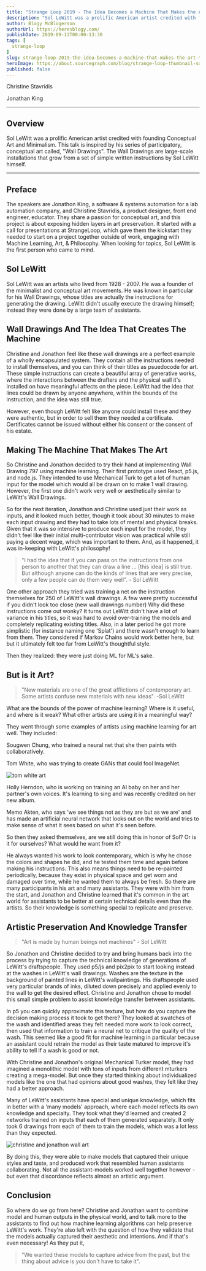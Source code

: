 ```yaml
---
title: "Strange Loop 2019 - The Idea Becomes a Machine That Makes the Art That..."
description: "Sol LeWitt was a prolific American artist credited with founding Conceptual Art and Minimalism. This talk is inspired by his series of participatory, conceptual art called, \"Wall Drawings\". The Wall Drawings are large-scale installations that grow from a set of simple written instructions by Sol LeWitt himself."
author: Blogy McBlogerson
authorUrl: https://heresblogy.com/
publishDate: 2019-09-13T00:00-13:30
tags: [
  strange-loop
]
slug: strange-loop-2019-the-idea-becomes-a-machine-that-makes-the-art-that
heroImage: https://about.sourcegraph.com/blog/strange-loop-thumbnail-square-v2.jpg
published: false
---
```


<div class="container p-0 liveblog-presenters">
  <div class="row m-0">
      <p class=" mr-6 m-0">
        <span class="liveblog-presenters__name">Christine Stavridis</span>
        <a href="https://github.com/promptandpleasant" target="_blank" title="GitHub"><i class="fa fa-github pr-2"></i></a>
      </p>
  <p class=" mr-6 m-0">
        <span class="liveblog-presenters__name">Jonathan King</span>
        <a href="https://github.com/promptandpleasant" target="_blank" title="GitHub"><i class="fa fa-github pr-2"></i></a>
      </p>
  </div>
</div>

---

## Overview

Sol LeWitt was a prolific American artist credited with founding Conceptual Art and Minimalism. This talk is inspired by his series of participatory, conceptual art called, \"Wall Drawings\". The Wall Drawings are large-scale installations that grow from a set of simple written instructions by Sol LeWitt himself.

---

## Preface

The speakers are Jonathon King, a software & systems automation for a lab automation company, and Christine Stavridis, a product designer, front end engineer, educator. They share a passion for conceptual art, and this project is about exposing hidden layers in art preservation. It started with a call for presentations at StrangeLoop, which gave them the kickstart they needed to start on a project together outside of work, engaging with Machine Learning, Art, & Philosophy.
When looking for topics, Sol LeWitt is the first person who came to mind.


## Sol LeWitt

Sol LeWitt was an artists who lived from 1928 - 2007. He was a founder of the minimalist and conceptual art movements. He was known in particular for his Wall Drawings, whose titles are actually the instructions for generating the drawing. LeWitt didn't usually execute the drawing himself; instead they were done by a large team of assistants.


## Wall Drawings And The Idea That Creates The Machine

Christine and Jonathon feel like these wall drawings are a perfect example of a wholly encapsulated system. They contain all the instructions needed to install themselves, and you can think of their titles as psuedocode for art. These simple instructions can create a beautiful array of generative works, where the interactions between the drafters and the physical wall it's installed on have meaningful affects on the piece. LeWitt had the idea that lines could be drawn by anyone anywhere, within the bounds of the instruction, and the idea was still true.

However, even though LeWitt felt like anyone could install these and they were authentic, but in order to sell them they needed a certificate. Certificates cannot be issued without either his consent or the consent of his estate.


## Making The Machine That Makes The Art

So Christine and Jonathon decided to try their hand at implementing Wall Drawing 797 using machine learning. Their first prototype used React, p5.js, and node.js. They intended to use Mechanical Turk to get a lot of human input for the model which would all be drawn on to make 1 wall drawing. However, the first one didn't work very well or aesthetically similar to LeWitt's Wall Drawings.

So for the next iteration, Jonathon and Christine used just their work as inputs, and it looked much better, though it took about 30 minutes to make each input drawing and they had to take lots of mental and physical breaks. Given that it was so intensive to produce each input for the model, they didn't feel like their initial multi-contributor vision was practical while still paying a decent wage, which was important to them. And, as it happened, it was in-keeping with LeWitt's philosophy!

>"I had the idea that if you can pass on the instructions from one person to another that they can draw a line ... [this idea] is still true. But although anyone can do the kinds of lines that are very precise, only a few people can do them very well". - Sol LeWitt

One other approach they tried was training a net on the instruction themselves for 250 of LeWitt's wall drawings. A few were pretty successful if you didn't look too close (new wall drawings number) Why did these instructions come out wonky? It turns out LeWitt didn't have a lot of variance in his titles, so it was hard to avoid over-training the models and completely replicating existing titles. Also, in a later period he got more simplistic (for instance naming one 'Splat') and there wasn't enough to learn from them. They considered if Markov Chains would work better here, but but it ultimately felt too far from LeWitt's thoughtful style.

Then they realized: they were just doing ML for ML's sake.


## But is it Art?

>"New materials are one of the great afflictions of contemporary art. Some artists confuse new materials with new ideas". -Sol LeWitt

What are the bounds of the power of machine learning? Where is it useful, and where is it weak? What other artists are using it in a meaningful way?

They went through some examples of artists using machine learning for art well. They included:

Sougwen Chung, who trained a neural net that she then paints with collaboratively.

Tom White, who  was trying to create GANs that could fool ImageNet.

![tom white art](/blog/strange-loop-2019/tomwhite.png)

Holly Herndon, who is working on training an AI baby on her and her partner's own voices. It's learning to sing and was recently credited on her new album.

Memo Akten, who says 'we see things not as they are but as we are' and has made an artificial neural network that looks out on the world and tries to make sense of what it sees based on what it's seen before.

So then they asked themselves, are we still doing this in honor of Sol? Or is it for ourselves? What would he want from it?

He always wanted his work to look contemporary, which is why he chose the colors and shapes he did, and he tested them time and again before making his instructions. This also means things need to be re-painted periodically, because they exist in physical space and get worn and damaged over time, while he wanted them to always be fresh. So there are many participants in his art and many assistants. They were with him from the start, and Jonathon and Christine learned that it's common in the art world for assistants to be better at certain technical details even than the artists. So their knowledge is something special to replicate and preserve.


## Artistic Preservation And Knowledge Transfer

>"Art is made by human beings not machines" - Sol LeWitt

So Jonathon and Christine decided to try and bring humans back into the process by trying to capture the technical knowledge of generations of LeWitt's draftspeople. They used p5/js and pix2pix to start looking instead at the washes in LeWitt's wall drawings. Washes are the texture in the background of painted lines in LeWitt's wallpaintings. His draftspeople used very particular brands of inks, diluted down precisely and applied evenly to the wall to get the desired effect. Christine and Jonathon chose to model this small simple problem to assist knowledge transfer between assistants.

In p5 you can quickly approximate this texture, but how do you capture the decision making process it took to get there? They looked at swatches of the wash and identified areas they felt needed more work to look correct, then used that information to train a neural net to critique the quality of the wash. This seemed like a good fit for machine learning in particular because an assistant could retrain the model as their taste matured to improve it's ability to tell if a wash is good or not.

With Christine and Jonathon's original Mechanical Turker model, they had imagined a monolithic model with tons of inputs from different mturkers creating a mega-model. But once they started thinking about individualized models like the one that had opinions about good washes, they felt like they had a better approach.

Many of LeWitt's assistants have special and unique knowledge, which fits in better with a 'many models' approach, where each model reflects its own knowledge and specialty. They took what they'd learned and created 2 networks trained on inputs that each of them generated separately. It only took 6 drawings from each of them to train the models, which was a lot less than they expected.

![christine and jonathon wall art](/blog/strange-loop-2019/christine+jonathonwall.png)

By doing this, they were able to make models that captured their unique styles and taste, and produced work that resembled human assistants collaborating. Not all the assistant-models worked well together however - but even that discordance reflects almost an artistic argument.


## Conclusion

So where do we go from here? Christine and Jonathan want to combine model and human outputs in the physical world, and to talk more to the assistants to find out how machine learning algorithms can help preserve LeWitt's work. They're also left with the question of how they validate that the models actually captured their aesthetic and intentions. And if that's even necessary! As they put it,

>"We wanted these models to capture advice from the past, but the thing about advice is you don't have to take it".
